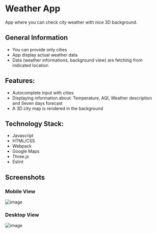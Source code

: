 # Weather App

App where you can check city weather with nice 3D background.

## General Information

- You can provide only cities
- App display actual weather data
- Data (weather informations, background view) are fetching from indicated location

## Features:

- Autocomplete input with cities
- Displaying information about: Temperature, AQI, Weather description and Seven days forecast
- A 3D city map is rendered in the background

## Technology Stack:

- Javascript
- HTML/CSS
- Webpack
- Google Maps
- Three.js
- Eslint

## Screenshots

### Mobile View
![image](https://user-images.githubusercontent.com/83921557/155856516-471b1e9a-9280-4a13-8481-a76ea2d614c9.png)

### Desktop View
![image](https://user-images.githubusercontent.com/83921557/155856526-34c73e78-ef25-468a-95d3-ebf7a8209236.png)
